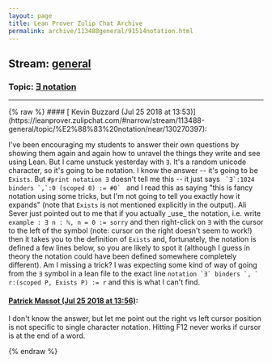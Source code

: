 ```yaml
---
layout: page
title: Lean Prover Zulip Chat Archive 
permalink: archive/113488general/91514notation.html
---
```


## Stream: [general](https://leanprover-community.github.io/archive/113488general/index.html)
### Topic: [∃ notation](https://leanprover-community.github.io/archive/113488general/91514notation.html)

---

<base href="https://leanprover.zulipchat.com">
{% raw %}
#### [ Kevin Buzzard (Jul 25 2018 at 13:53)](https://leanprover.zulipchat.com/#narrow/stream/113488-general/topic/%E2%88%83%20notation/near/130270397):
<p>I've been encouraging my students to answer their own questions by showing them again and again how to unravel the things they write and see using Lean. But I came unstuck yesterday with <code>∃</code>. It's a random unicode character, so it's going to be notation. I know the answer -- it's going to be <code>Exists</code>. But <code>#print notation ∃</code> doesn't tell me this -- it just says <code> `∃`:1024 binders `,`:0 (scoped 0) := #0` </code> and I read this as saying "this is fancy notation using some tricks, but I'm not going to tell you exactly how it expands" (note that <code>Exists</code> is not mentioned explicitly in the output). Ali Sever just pointed out to me that if you actually _use_ the notation, i.e. write <code>example : ∃ n : ℕ, n = 0 := sorry</code> and then right-click on <code>∃</code> with the cursor to the left of the symbol (note: cursor on the right doesn't seem to work!) then it takes you to the definition of <code>Exists</code> and, fortunately, the notation is defined a few lines below, so you are likely to spot it (although I guess in theory the notation could have been defined somewhere completely different). Am I missing a trick? I was expecting some kind of way of going from the <code>∃</code> symbol in a lean file to the exact line <code>notation `∃` binders `, ` r:(scoped P, Exists P) := r</code> and this is what I can't find.</p>

#### [ Patrick Massot (Jul 25 2018 at 13:56)](https://leanprover.zulipchat.com/#narrow/stream/113488-general/topic/%E2%88%83%20notation/near/130270551):
<p>I don't know the answer, but let me point out the right vs left cursor position is not specific to single character notation. Hitting F12 never works if cursor is at the end of a word.</p>


{% endraw %}
